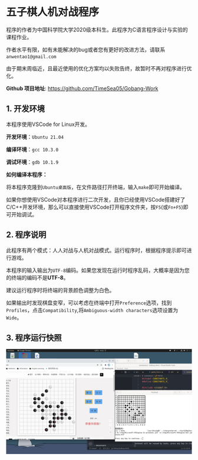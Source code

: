 # 五子棋人机对战程序

程序的作者为中国科学院大学2020级本科生。此程序为C语言程序设计与实验的课程作业。

作者水平有限，如有未能解决的bug或者您有更好的改进方法，请联系`anwentao1@gmail.com`

由于期末周临近，且最近使用的优化方案均以失败告终，故暂时不再对程序进行优化。

**Github 项目地址**: https://github.com/TimeSea05/Gobang-Work

## 1. 开发环境

本程序使用VSCode for Linux开发。

**开发环境**：`Ubuntu 21.04`

**编译环境**：`gcc 10.3.0`

**调试环境**：`gdb 10.1.9`

**如何编译本程序：**

将本程序克隆到`Ubuntu桌面版`，在文件路径打开终端，输入`make`即可开始编译。

如果你想使用VSCode对本程序进行二次开发，且你已经使用VSCode搭建好了C/C++开发环境，那么可以直接使用VSCode打开程序文件夹，按`F5`(或`Fn+F5`)即可开始调试。

## 2. 程序说明

此程序有两个模式：人人对战与人机对战模式。运行程序时，根据程序提示即可进行游戏。

本程序的输入输出为`UTF-8`编码。如果您发现在运行时程序乱码，大概率是因为您的终端的编码不是**UTF-8**。

建议运行程序时将终端的背景颜色调整为白色。

如果输出时发现棋盘变窄，可以考虑在终端中打开`Preference`选项，找到`Profiles`，点击`Compatibility`,将`Ambiguous-width characters`选项设置为`Wide`。

## 3. 程序运行快照

![程序运行快照](images/ex.png)

